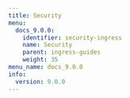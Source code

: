 ```yaml
---
title: Security
menu:
  docs_9.0.0:
    identifier: security-ingress
    name: Security
    parent: ingress-guides
    weight: 35
menu_name: docs_9.0.0
info:
  version: 9.0.0
---
```



